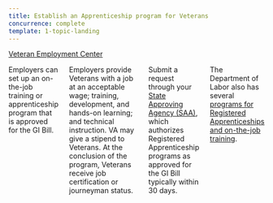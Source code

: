 ```yaml
---
title: Establish an Apprenticeship program for Veterans
concurrence: complete
template: 1-topic-landing
---
```


<div class="main" role="main" markdown="0">

<div class="action-bar">
  <div class="row">
    <div class="small-12 columns">
      <a class="usa-button-primary" href="https://www.vets.gov/veterans-employment-center/">Veteran Employment Center</a>
    </div>
  </div>
</div>

<div class="section one" markdown="0">
<div class="primary" markdown="0">
<div class="row" markdown="0">
<div class="small-12 columns" markdown="1">

Employers can set up an on-the-job training or apprenticeship program that is approved for the GI Bill. 

Employers provide  Veterans with a job at an acceptable wage; training, development, and hands-on learning; and technical instruction. VA may give a stipend to Veterans. At the conclusion of the program, Veterans receive job certification or journeyman status.

Submit a request through your [State Approving Agency (SAA)](http://www.nasaa-vetseducation.com/Contacts.aspx), which authorizes Registered Apprenticeship programs as approved for the GI Bill typically within 30 days.

The Department of Labor also has several [programs for Registered Apprenticeships and on-the-job training](www.dol.gov/apprenticeship/).


</div>
</div>
</div>


</div>

